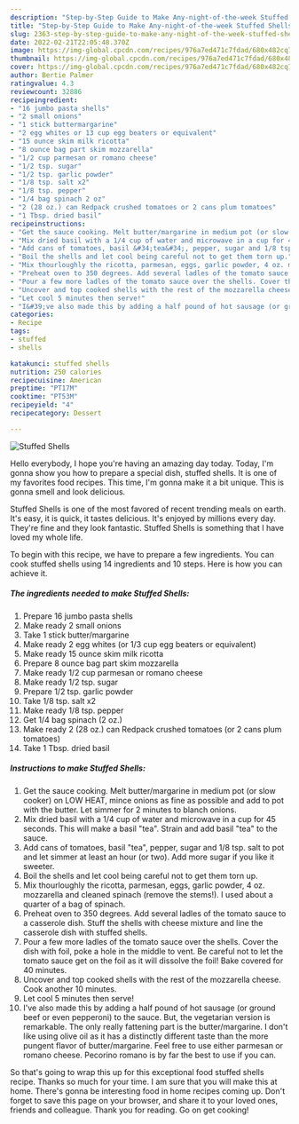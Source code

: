 ```yaml
---
description: "Step-by-Step Guide to Make Any-night-of-the-week Stuffed Shells"
title: "Step-by-Step Guide to Make Any-night-of-the-week Stuffed Shells"
slug: 2363-step-by-step-guide-to-make-any-night-of-the-week-stuffed-shells
date: 2022-02-21T22:05:48.370Z
image: https://img-global.cpcdn.com/recipes/976a7ed471c7fdad/680x482cq70/stuffed-shells-recipe-main-photo.jpg
thumbnail: https://img-global.cpcdn.com/recipes/976a7ed471c7fdad/680x482cq70/stuffed-shells-recipe-main-photo.jpg
cover: https://img-global.cpcdn.com/recipes/976a7ed471c7fdad/680x482cq70/stuffed-shells-recipe-main-photo.jpg
author: Bertie Palmer
ratingvalue: 4.3
reviewcount: 32886
recipeingredient:
- "16 jumbo pasta shells"
- "2 small onions"
- "1 stick buttermargarine"
- "2 egg whites or 13 cup egg beaters or equivalent"
- "15 ounce skim milk ricotta"
- "8 ounce bag part skim mozzarella"
- "1/2 cup parmesan or romano cheese"
- "1/2 tsp. sugar"
- "1/2 tsp. garlic powder"
- "1/8 tsp. salt x2"
- "1/8 tsp. pepper"
- "1/4 bag spinach 2 oz"
- "2 (28 oz.) can Redpack crushed tomatoes or 2 cans plum tomatoes"
- "1 Tbsp. dried basil"
recipeinstructions:
- "Get the sauce cooking. Melt butter/margarine in medium pot (or slow cooker) on LOW HEAT, mince onions as fine as possible and add to pot with the butter. Let simmer for 2 minutes to blanch onions."
- "Mix dried basil with a 1/4 cup of water and microwave in a cup for 45 seconds. This will make a basil &#34;tea&#34;. Strain and add basil &#34;tea&#34; to the sauce."
- "Add cans of tomatoes, basil &#34;tea&#34;, pepper, sugar and 1/8 tsp. salt to pot and let simmer at least an hour (or two). Add more sugar if you like it sweeter."
- "Boil the shells and let cool being careful not to get them torn up."
- "Mix thourloughly the ricotta, parmesan, eggs, garlic powder, 4 oz. mozzarella and cleaned spinach (remove the stems!). I used about a quarter of a bag of spinach."
- "Preheat oven to 350 degrees. Add several ladles of the tomato sauce to a casserole dish. Stuff the shells with cheese mixture and line the casserole dish with stuffed shells."
- "Pour a few more ladles of the tomato sauce over the shells. Cover the dish with foil, poke a hole in the middle to vent. Be careful not to let the tomato sauce get on the foil as it will dissolve the foil! Bake covered for 40 minutes."
- "Uncover and top cooked shells with the rest of the mozzarella cheese. Cook another 10 minutes."
- "Let cool 5 minutes then serve!"
- "I&#39;ve also made this by adding a half pound of hot sausage (or ground beef or even pepperoni) to the sauce. But, the vegetarian version is remarkable. The only really fattening part is the butter/margarine. I don&#39;t like using olive oil as it has a distinctly different taste than the more pungent flavor of butter/margarine. Feel free to use either parmesan or romano cheese. Pecorino romano is by far the best to use if you can."
categories:
- Recipe
tags:
- stuffed
- shells

katakunci: stuffed shells 
nutrition: 250 calories
recipecuisine: American
preptime: "PT17M"
cooktime: "PT53M"
recipeyield: "4"
recipecategory: Dessert

---
```



![Stuffed Shells](https://img-global.cpcdn.com/recipes/976a7ed471c7fdad/680x482cq70/stuffed-shells-recipe-main-photo.jpg)

Hello everybody, I hope you're having an amazing day today. Today, I'm gonna show you how to prepare a special dish, stuffed shells. It is one of my favorites food recipes. This time, I'm gonna make it a bit unique. This is gonna smell and look delicious.

Stuffed Shells is one of the most favored of recent trending meals on earth. It's easy, it is quick, it tastes delicious. It's enjoyed by millions every day. They're fine and they look fantastic. Stuffed Shells is something that I have loved my whole life.




To begin with this recipe, we have to prepare a few ingredients. You can cook stuffed shells using 14 ingredients and 10 steps. Here is how you can achieve it.

<!--inarticleads1-->

##### The ingredients needed to make Stuffed Shells:

1. Prepare 16 jumbo pasta shells
1. Make ready 2 small onions
1. Take 1 stick butter/margarine
1. Make ready 2 egg whites (or 1/3 cup egg beaters or equivalent)
1. Make ready 15 ounce skim milk ricotta
1. Prepare 8 ounce bag part skim mozzarella
1. Make ready 1/2 cup parmesan or romano cheese
1. Make ready 1/2 tsp. sugar
1. Prepare 1/2 tsp. garlic powder
1. Take 1/8 tsp. salt x2
1. Make ready 1/8 tsp. pepper
1. Get 1/4 bag spinach (2 oz.)
1. Make ready 2 (28 oz.) can Redpack crushed tomatoes (or 2 cans plum tomatoes)
1. Take 1 Tbsp. dried basil




<!--inarticleads2-->

##### Instructions to make Stuffed Shells:

1. Get the sauce cooking. Melt butter/margarine in medium pot (or slow cooker) on LOW HEAT, mince onions as fine as possible and add to pot with the butter. Let simmer for 2 minutes to blanch onions.
1. Mix dried basil with a 1/4 cup of water and microwave in a cup for 45 seconds. This will make a basil &#34;tea&#34;. Strain and add basil &#34;tea&#34; to the sauce.
1. Add cans of tomatoes, basil &#34;tea&#34;, pepper, sugar and 1/8 tsp. salt to pot and let simmer at least an hour (or two). Add more sugar if you like it sweeter.
1. Boil the shells and let cool being careful not to get them torn up.
1. Mix thourloughly the ricotta, parmesan, eggs, garlic powder, 4 oz. mozzarella and cleaned spinach (remove the stems!). I used about a quarter of a bag of spinach.
1. Preheat oven to 350 degrees. Add several ladles of the tomato sauce to a casserole dish. Stuff the shells with cheese mixture and line the casserole dish with stuffed shells.
1. Pour a few more ladles of the tomato sauce over the shells. Cover the dish with foil, poke a hole in the middle to vent. Be careful not to let the tomato sauce get on the foil as it will dissolve the foil! Bake covered for 40 minutes.
1. Uncover and top cooked shells with the rest of the mozzarella cheese. Cook another 10 minutes.
1. Let cool 5 minutes then serve!
1. I&#39;ve also made this by adding a half pound of hot sausage (or ground beef or even pepperoni) to the sauce. But, the vegetarian version is remarkable. The only really fattening part is the butter/margarine. I don&#39;t like using olive oil as it has a distinctly different taste than the more pungent flavor of butter/margarine. Feel free to use either parmesan or romano cheese. Pecorino romano is by far the best to use if you can.




So that's going to wrap this up for this exceptional food stuffed shells recipe. Thanks so much for your time. I am sure that you will make this at home. There's gonna be interesting food in home recipes coming up. Don't forget to save this page on your browser, and share it to your loved ones, friends and colleague. Thank you for reading. Go on get cooking!
